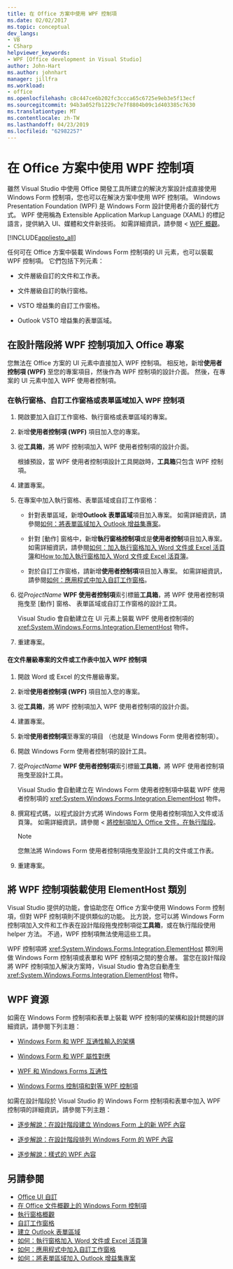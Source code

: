 ```yaml
---
title: 在 Office 方案中使用 WPF 控制項
ms.date: 02/02/2017
ms.topic: conceptual
dev_langs:
- VB
- CSharp
helpviewer_keywords:
- WPF [Office development in Visual Studio]
author: John-Hart
ms.author: johnhart
manager: jillfra
ms.workload:
- office
ms.openlocfilehash: c8c447ce6b202fc3ccca65c6725e9eb3e5f13ecf
ms.sourcegitcommit: 94b3a052fb1229c7e7f8804b09c1d403385c7630
ms.translationtype: MT
ms.contentlocale: zh-TW
ms.lasthandoff: 04/23/2019
ms.locfileid: "62982257"
---
```

# <a name="use-wpf-controls-in-office-solutions"></a>在 Office 方案中使用 WPF 控制項

雖然 Visual Studio 中使用 Office 開發工具所建立的解決方案設計成直接使用 Windows Form 控制項，您也可以在解決方案中使用 WPF 控制項。 Windows Presentation Foundation (WPF) 是 Windows Form 設計使用者介面的替代方式。 WPF 使用稱為 Extensible Application Markup Language (XAML) 的標記語言，提供納入 UI、媒體和文件新技術。 如需詳細資訊，請參閱 < [WPF 概觀](../designers/introduction-to-wpf.md)。

[!INCLUDE[appliesto_all](../vsto/includes/appliesto-all-md.md)]

任何可在 Office 方案中裝載 Windows Form 控制項的 UI 元素，也可以裝載 WPF 控制項。 它們包括下列元素：

- 文件層級自訂的文件和工作表。

- 文件層級自訂的執行窗格。

- VSTO 增益集的自訂工作窗格。

- Outlook VSTO 增益集的表單區域。

## <a name="add-wpf-controls-to-office-projects-at-design-time"></a>在設計階段將 WPF 控制項加入 Office 專案

您無法在 Office 方案的 UI 元素中直接加入 WPF 控制項。 相反地，新增**使用者控制項 (WPF)** 至您的專案項目，然後作為 WPF 控制項的設計介面。 然後，在專案的 UI 元素中加入 WPF 使用者控制項。

### <a name="to-add-wpf-controls-to-an-actions-pane-custom-task-pane-or-form-region"></a>在執行窗格、自訂工作窗格或表單區域加入 WPF 控制項

1. 開啟要加入自訂工作窗格、執行窗格或表單區域的專案。

2. 新增**使用者控制項 (WPF)** 項目加入您的專案。

3. 從**工具箱**，將 WPF 控制項加入 WPF 使用者控制項的設計介面。

     根據預設，當 WPF 使用者控制項設計工具開啟時，**工具箱**只包含 WPF 控制項。

4. 建置專案。

5. 在專案中加入執行窗格、表單區域或自訂工作窗格：

    - 針對表單區域，新增**Outlook 表單區域**項目加入專案。 如需詳細資訊，請參閱[如何：將表單區域加入 Outlook 增益集專案](../vsto/how-to-add-a-form-region-to-an-outlook-add-in-project.md)。

    - 針對 [動作] 窗格中，新增**執行窗格控制項**或是**使用者控制**項目加入專案。 如需詳細資訊，請參閱[如何：加入執行窗格加入 Word 文件或 Excel 活頁簿](../vsto/how-to-add-an-actions-pane-to-word-documents-or-excel-workbooks.md)和[How to:加入執行窗格加入 Word 文件或 Excel 活頁簿](../vsto/how-to-add-an-actions-pane-to-word-documents-or-excel-workbooks.md)。

    - 對於自訂工作窗格，請新增**使用者控制項**項目加入專案。 如需詳細資訊，請參閱[如何：應用程式中加入自訂工作窗格](../vsto/how-to-add-a-custom-task-pane-to-an-application.md)。

6. 從*ProjectName* **WPF 使用者控制項**索引標籤**工具箱**，將 WPF 使用者控制項拖曳至 [動作] 窗格、 表單區域或自訂工作窗格的設計工具。

     Visual Studio 會自動建立在 UI 元素上裝載 WPF 使用者控制項的 <xref:System.Windows.Forms.Integration.ElementHost> 物件。

7. 重建專案。

#### <a name="to-add-wpf-controls-to-a-document-or-worksheet-in-a-document-level-project"></a>在文件層級專案的文件或工作表中加入 WPF 控制項

1. 開啟 Word 或 Excel 的文件層級專案。

2. 新增**使用者控制項 (WPF)** 項目加入您的專案。

3. 從**工具箱**，將 WPF 控制項加入 WPF 使用者控制項的設計介面。

4. 建置專案。

5. 新增**使用者控制項**至專案的項目 （也就是 Windows Form 使用者控制項）。

6. 開啟 Windows Form 使用者控制項的設計工具。

7. 從*ProjectName* **WPF 使用者控制項**索引標籤**工具箱**，將 WPF 使用者控制項拖曳至設計工具。

     Visual Studio 會自動建立在 Windows Form 使用者控制項中裝載 WPF 使用者控制項的 <xref:System.Windows.Forms.Integration.ElementHost> 物件。

8. 撰寫程式碼，以程式設計方式將 Windows Form 使用者控制項加入文件或活頁簿。 如需詳細資訊，請參閱 <<c0> [ 將控制項加入 Office 文件，在執行階段](../vsto/adding-controls-to-office-documents-at-run-time.md)。

    > [!NOTE]
    > 您無法將 Windows Form 使用者控制項拖曳至設計工具的文件或工作表。

9. 重建專案。

## <a name="host-wpf-controls-by-using-the-elementhost-class"></a>將 WPF 控制項裝載使用 ElementHost 類別

Visual Studio 提供的功能，會協助您在 Office 方案中使用 Windows Form 控制項，但對 WPF 控制項則不提供類似的功能。 比方說，您可以將 Windows Form 控制項加入文件和工作表在設計階段拖曳控制項從**工具箱**，或在執行階段使用 helper 方法。 不過，WPF 控制項無法使用這些工具。

WPF 控制項將 <xref:System.Windows.Forms.Integration.ElementHost> 類別用做 Windows Form 控制項或表單和 WPF 控制項之間的整合層。 當您在設計階段將 WPF 控制項加入解決方案時，Visual Studio 會為您自動產生 <xref:System.Windows.Forms.Integration.ElementHost> 物件。

## <a name="wpf-resources"></a>WPF 資源

如需在 Windows Form 控制項和表單上裝載 WPF 控制項的架構和設計問題的詳細資訊，請參閱下列主題：

- [Windows Form 和 WPF 互通性輸入的架構](/dotnet/framework/wpf/advanced/windows-forms-and-wpf-interoperability-input-architecture)

- [Windows Form 和 WPF 屬性對應](/dotnet/framework/wpf/advanced/windows-forms-and-wpf-property-mapping)

- [WPF 和 Windows Forms 互通性](/dotnet/framework/wpf/advanced/wpf-and-windows-forms-interoperation)

- [Windows Forms 控制項和對等 WPF 控制項](/dotnet/framework/wpf/advanced/windows-forms-controls-and-equivalent-wpf-controls)

如需在設計階段於 Visual Studio 的 Windows Form 控制項和表單中加入 WPF 控制項的詳細資訊，請參閱下列主題：

- [逐步解說：在設計階段建立 Windows Form 上的新 WPF 內容](/dotnet/framework/winforms/advanced/walkthrough-creating-new-wpf-content-on-windows-forms-at-design-time)

- [逐步解說：在設計階段排列 Windows Form 的 WPF 內容](/dotnet/framework/winforms/advanced/walkthrough-arranging-wpf-content-on-windows-forms-at-design-time)

- [逐步解說：樣式的 WPF 內容](/dotnet/framework/winforms/advanced/walkthrough-styling-wpf-content)

## <a name="see-also"></a>另請參閱

- [Office UI 自訂](../vsto/office-ui-customization.md)
- [在 Office 文件概觀上的 Windows Form 控制項](../vsto/windows-forms-controls-on-office-documents-overview.md)
- [執行窗格概觀](../vsto/actions-pane-overview.md)
- [自訂工作窗格](../vsto/custom-task-panes.md)
- [建立 Outlook 表單區域](../vsto/creating-outlook-form-regions.md)
- [如何：執行窗格加入 Word 文件或 Excel 活頁簿](../vsto/how-to-add-an-actions-pane-to-word-documents-or-excel-workbooks.md)
- [如何：應用程式中加入自訂工作窗格](../vsto/how-to-add-a-custom-task-pane-to-an-application.md)
- [如何：將表單區域加入 Outlook 增益集專案](../vsto/how-to-add-a-form-region-to-an-outlook-add-in-project.md)
